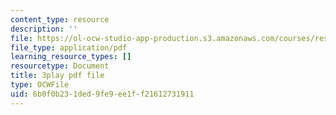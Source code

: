 ```yaml
---
content_type: resource
description: ''
file: https://ol-ocw-studio-app-production.s3.amazonaws.com/courses/res-18-008-calculus-revisited-complex-variables-differential-equations-and-linear-algebra-fall-2011/6b0f0b231ded9fe9ee1ff21612731911_6UXba5MKsfc.pdf
file_type: application/pdf
learning_resource_types: []
resourcetype: Document
title: 3play pdf file
type: OCWFile
uid: 6b0f0b23-1ded-9fe9-ee1f-f21612731911
---
```

